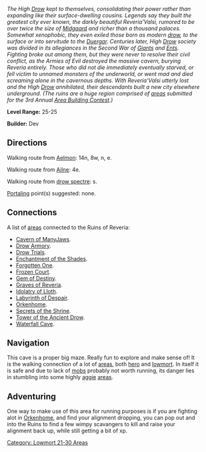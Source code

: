 *The High [Drow](Drow.md "wikilink") kept to themselves, consolidating
their power rather than expanding like their surface-dwelling cousins.
Legends say they built the greatest city ever known, the darkly
beautiful Reveria'Valsi, rumored to be over twice the size of
[Midgaard](:Category:_Midgaard.md "wikilink") and richer than a thousand
palaces. Somewhat xenophobic, they even exiled those born as modern
[drow](Drow.md "wikilink"), to the surface or into servitude to the
[Duergar](Duergar.md "wikilink"). Centuries later, High
[Drow](Drow.md "wikilink") society was divided in its allegiances in the
Second War of [Giants](Giants.md "wikilink") and
[Ents](Ents.md "wikilink"). Fighting broke out among them, but they were
never to resolve their civil conflict, as the Armies of Evil destroyed
the massive cavern, burying Reveria entirely. Those who did not die
immediately eventually starved, or fell victim to unnamed monsters of
the underworld, or went mad and died screaming alone in the cavernous
depths. With Reveria'Valsi utterly lost and the High
[Drow](Drow.md "wikilink") annihilated, their descendants built a new
city elsewhere underground. (The ruins are a huge region comprised of
[areas](:Category:_Areas.md "wikilink") submitted for the 3rd Annual
[Area Building Contest](Area-Building_Contests.md "wikilink").)*

**Level Range:** 25-25

**Builder:** Dev

## Directions

Walking route from [Aelmon](Aelmon.md "wikilink"): 14n, 8w, n, e.

Walking route from [Ailne](Ailne.md "wikilink"): 4e.

Walking route from [drow spectre](Drow_Spectre.md "wikilink"): s.

[Portaling](Portal.md "wikilink") point(s) suggested: none.

## Connections

A list of [areas](:Category:_Areas.md "wikilink") connected to the Ruins
of Reveria:

-   [Cavern of ManyJaws](:Category:_Cavern_Of_ManyJaws.md "wikilink").
-   [Drow Armory](:Category:_Drow_Armory.md "wikilink").
-   [Drow Trials](:Category:_Drow_Trials.md "wikilink").
-   [Enchantment of the
    Shades](:Category:_Enchantment_Of_The_Shades.md "wikilink").
-   [Forgotten One](:Category:_Forgotten_One.md "wikilink").
-   [Frozen Court](:Category:_Frozen_Court.md "wikilink").
-   [Gem of Destiny](:Category:_Gem_Of_Destiny.md "wikilink").
-   [Graves of Reveria](:Category:_Graves_Of_Reveria.md "wikilink").
-   [Idolatry of Lloth](:Category:_Idolatry_Of_Lloth.md "wikilink").
-   [Labyrinth of
    Despair](:Category:_Labyrinth_Of_Despair.md "wikilink").
-   [Orkenhome](:Category:_Orkenhome.md "wikilink").
-   [Secrets of the
    Shrine](:Category:_Secrets_Of_The_Shrine.md "wikilink").
-   [Tower of the Ancient
    Drow](:Category:_Tower_Of_The_Ancient_Drow.md "wikilink").
-   [Waterfall Cave](:Category:_Waterfall_Cave.md "wikilink").

## Navigation

This cave is a proper big maze. Really fun to explore and make sense of!
It is the walking connection of a lot of
[areas](:Category:_Areas.md "wikilink"), both
[hero](:Category:_Hero.md "wikilink") and
[lowmort](:Category:_Lowmort.md "wikilink"). In itself it is safe and
due to lack of [mobs](:Category:_Mobs.md "wikilink") probably not worth
running, its danger lies in stumbling into some highly
[aggie](Aggressive_Mobs.md "wikilink")
[areas](:Category:_Areas.md "wikilink").

## Adventuring

One way to make use of this area for running purposes is if you are
fighting alot in [Orkenhome](:Category:Orkenhome.md "wikilink"), and
find your alignment dropping, you can pop out and into the Ruins to find
a few wimpy scavangers to kill and raise your alignment back up, while
still getting a bit of xp.

[Category: Lowmort 21-30
Areas](Category:_Lowmort_21-30_Areas "wikilink")
